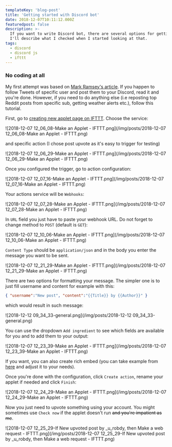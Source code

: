 ```yaml
---
templateKey: 'blog-post'
title: 'Getting started with Discord bot'
date: 2018-12-07T10:11:12.000Z
featuredpost: false
description: >-
  If you want to write Discord bot, there are several options for getting started.
  I'll describe what I checked when I started looking at that.
tags:
  - discord
  - discord js
  - ifttt
---
```


### No coding at all

My first attempt was based on [Mark Ramsey's article](https://medium.com/dolphin-squad/bringing-twitter-tweets-into-discord-channels-e8ded1581da8). If you happen to follow Tweets of specific user and post them to your Discord, read it and you're done. However, if you need to do anything else (i.e reposting top Reddit posts from specific sub, getting weather alerts etc.), follow this tutorial.

<!--more-->

First, go to [creating new applet page on IFTTT](https://ifttt.com/create). Choose the service:

![2018-12-07 12_06_08-Make an Applet - IFTTT.png](/img/posts/2018-12-07 12_06_08-Make an Applet - IFTTT.png)

and specific action (I chose post upvote as it's easy to trigger for testing)

![2018-12-07 12_06_29-Make an Applet - IFTTT.png](/img/posts/2018-12-07 12_06_29-Make an Applet - IFTTT.png)

Once you configured the trigger, go to action configuration:

![2018-12-07 12_07_16-Make an Applet - IFTTT.png](/img/posts/2018-12-07 12_07_16-Make an Applet - IFTTT.png)

Your actions service will be `Webhooks`:

![2018-12-07 12_07_28-Make an Applet - IFTTT.png](/img/posts/2018-12-07 12_07_28-Make an Applet - IFTTT.png)

In `URL` field you just have to paste your webhook URL. Do not forget to change method to `POST` (default is `GET`):

![2018-12-07 12_10_06-Make an Applet - IFTTT.png](/img/posts/2018-12-07 12_10_06-Make an Applet - IFTTT.png)

`Content Type` should be `application/json` and in the body you enter the message you want to be sent.

![2018-12-07 12_21_29-Make an Applet - IFTTT.png](/img/posts/2018-12-07 12_21_29-Make an Applet - IFTTT.png)

There are two options for formatting your message. The simpler one is to just fill username and content for example with this:

``` json
{ "username":"New post", "content":"{{Title}} by {{Author}}" }
```

which would result in such message:

![2018-12-12 09_34_33-general.png](/img/posts/2018-12-12 09_34_33-general.png)

You can use the dropdown `Add ingredient` to see which fields are available for you and to add them to your output:

![2018-12-07 12_23_39-Make an Applet - IFTTT.png](/img/posts/2018-12-07 12_23_39-Make an Applet - IFTTT.png)


If you want, you can also create rich embed (you can take example from [here](https://birdie0.github.io/discord-webhooks-guide/discord_webhook.html) and adjust it to your needs). 

Once you're done with the configuration, click `Create action`, rename your applet if needed and click `Finish`:

![2018-12-07 12_24_29-Make an Applet - IFTTT.png](/img/posts/2018-12-07 12_24_29-Make an Applet - IFTTT.png)

Now you just need to upvote something using your account. You might sometimes use `Check now` if the applet doesn't run ~~and you're impatient as me~~.

![2018-12-07 12_25_29-If New upvoted post by _u_robdy, then Make a web request - IFTTT.png](/img/posts/2018-12-07 12_25_29-If New upvoted post by _u_robdy, then Make a web request - IFTTT.png)